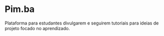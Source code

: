 # Pim.ba

Plataforma para estudantes divulgarem e seguirem tutoriais para ideias de projeto focado no aprendizado.
